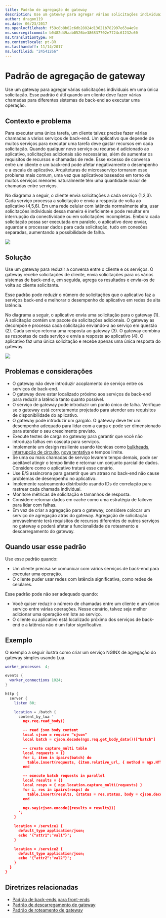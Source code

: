 ```yaml
---
title: Padrão de agregação de gateway
description: Use um gateway para agregar várias solicitações individuais em uma única solicitação.
author: dragon119
ms.date: 06/23/2017
ms.openlocfilehash: f59c8b8b02c6db28024d13621b782997e63a4e9e
ms.sourcegitcommit: b0482d49aab0526be386837702e7724c61232c60
ms.translationtype: HT
ms.contentlocale: pt-BR
ms.lasthandoff: 11/14/2017
ms.locfileid: "24541266"
---
```

# <a name="gateway-aggregation-pattern"></a>Padrão de agregação de gateway

Use um gateway para agregar várias solicitações individuais em uma única solicitação. Esse padrão é útil quando um cliente deve fazer várias chamadas para diferentes sistemas de back-end ao executar uma operação.

## <a name="context-and-problem"></a>Contexto e problema

Para executar uma única tarefa, um cliente talvez precise fazer várias chamadas a vários serviços de back-end. Um aplicativo que depende de muitos serviços para executar uma tarefa deve gastar recursos em cada solicitação. Quando qualquer novo serviço ou recurso é adicionado ao aplicativo, solicitações adicionais são necessárias, além de aumentar os requisitos de recursos e chamadas de rede. Esse excesso de conversa entre um cliente e um back-end pode afetar negativamente o desempenho e a escala do aplicativo.  Arquiteturas de microsserviço tornaram esse problema mais comum, uma vez que aplicativos baseados em torno de muitos serviços menores naturalmente têm uma quantidade maior de chamadas entre serviços. 

No diagrama a seguir, o cliente envia solicitações a cada serviço (1,2,3). Cada serviço processa a solicitação e envia a resposta de volta ao aplicativo (4,5,6). Em uma rede celular com latência normalmente alta, usar solicitações individuais dessa maneira é ineficiente e pode resultar em interrupção da conectividade ou em solicitações incompletas. Embora cada solicitação possa ser executada em paralelo, o aplicativo deve enviar, aguardar e processar dados para cada solicitação, tudo em conexões separadas, aumentando a possibilidade de falha.

![](./_images/gateway-aggregation-problem.png) 

## <a name="solution"></a>Solução

Use um gateway para reduzir a conversa entre o cliente e os serviços. O gateway recebe solicitações de cliente, envia solicitações para os vários sistemas de back-end e, em seguida, agrega os resultados e envia-os de volta ao cliente solicitante.

Esse padrão pode reduzir o número de solicitações que o aplicativo faz a serviços back-end e melhorar o desempenho do aplicativo em redes de alta latência.

No diagrama a seguir, o aplicativo envia uma solicitação para o gateway (1). A solicitação contém um pacote de solicitações adicionais. O gateway as decompõe e processa cada solicitação enviando-a ao serviço em questão (2). Cada serviço retorna uma resposta ao gateway (3). O gateway combina as respostas de cada serviço e envia a resposta ao aplicativo (4). O aplicativo faz uma única solicitação e recebe apenas uma única resposta do gateway.

![](./_images/gateway-aggregation.png)

## <a name="issues-and-considerations"></a>Problemas e considerações

- O gateway não deve introduzir acoplamento de serviço entre os serviços de back-end.
- O gateway deve estar localizado próximo aos serviços de back-end para reduzir a latência tanto quanto possível.
- O serviço de gateway pode introduzir um ponto único de falha. Verifique se o gateway está corretamente projetado para atender aos requisitos de disponibilidade do aplicativo.
- O gateway pode introduzir um gargalo. O gateway deve ter um desempenho adequado para lidar com a carga e pode ser dimensionado para atender o seu crescimento previsto.
- Execute testes de carga no gateway para garantir que você não introduza falhas em cascata para serviços.
- Implemente um design resiliente usando técnicas como [bulkheads][bulkhead], [interrupção de circuito][circuit-breaker], [nova tentativa][retry] e tempos limite.
- Se uma ou mais chamadas de serviço levarem tempo demais, pode ser aceitável atingir o tempo limite e retornar um conjunto parcial de dados. Considere como o aplicativo tratará esse cenário.
- Use E/S assíncrona para garantir que um atraso no back-end não cause problemas de desempenho no aplicativo.
- Implemente rastreamento distribuído usando IDs de correlação para rastrear cada chamada individual.
- Monitore métricas de solicitação e tamanhos de resposta.
- Considere retornar dados em cache como uma estratégia de failover para lidar com falhas.
- Em vez de criar a agregação para o gateway, considere colocar um serviço de agregação atrás do gateway. Agregação de solicitação provavelmente terá requisitos de recursos diferentes de outros serviços no gateway e poderá afetar a funcionalidade de roteamento e descarregamento do gateway.

## <a name="when-to-use-this-pattern"></a>Quando usar esse padrão

Use esse padrão quando:

- Um cliente precisa se comunicar com vários serviços de back-end para executar uma operação.
- O cliente puder usar redes com latência significativa, como redes de celulares.

Esse padrão pode não ser adequado quando:

- Você quiser reduzir o número de chamadas entre um cliente e um único serviço entre várias operações. Nesse cenário, talvez seja melhor adicionar uma operação em lote ao serviço.
- O cliente ou aplicativo está localizado próximo dos serviços de back-end e a latência não é um fator significativo.

## <a name="example"></a>Exemplo

O exemplo a seguir ilustra como criar um serviço NGINX de agregação do gateway simples usando Lua.

```lua
worker_processes  4;

events {
  worker_connections 1024;
}

http {
  server {
    listen 80;

    location = /batch {
      content_by_lua '
        ngx.req.read_body()

        -- read json body content
        local cjson = require "cjson"
        local batch = cjson.decode(ngx.req.get_body_data())["batch"]

        -- create capture_multi table
        local requests = {}
        for i, item in ipairs(batch) do
          table.insert(requests, {item.relative_url, { method = ngx.HTTP_GET}})
        end

        -- execute batch requests in parallel
        local results = {}
        local resps = { ngx.location.capture_multi(requests) }
        for i, res in ipairs(resps) do
          table.insert(results, {status = res.status, body = cjson.decode(res.body), header = res.header})
        end

        ngx.say(cjson.encode({results = results}))
      ';
    }

    location = /service1 {
      default_type application/json;
      echo '{"attr1":"val1"}';
    }

    location = /service2 {
      default_type application/json;
      echo '{"attr2":"val2"}';
    }
  }
}
```

## <a name="related-guidance"></a>Diretrizes relacionadas

- [Padrão de back-ends para front-ends](./backends-for-frontends.md)
- [Padrão de descarregamento de gateway](./gateway-offloading.md)
- [Padrão de roteamento de gateway](./gateway-routing.md)

[bulkhead]: ./bulkhead.md
[circuit-breaker]: ./circuit-breaker.md
[retry]: ./retry.md
